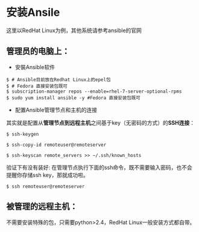# 安装Ansile

这里以RedHat Linux为例，其他系统请参考ansible的官网


## 管理员的电脑上：


* 安裝Ansible软件

```
$ # Ansible目前放在Redhat Linux上的epel包
$ # Fedora 直接安装包既可
$ subscription-manager repos --enable=rhel-7-server-optional-rpms 
$ sudo yum install ansible -y #Fedora 直接安装包既可
```

* 配置Ansible管理节点和主机的连接

其实就是配置从**管理节点到远程主机**之间基于key（无密码的方式）的**SSH连接**：

```
$ ssh-keygen
 
$ ssh-copy-id remoteuser@remoteserver
 
$ ssh-keyscan remote_servers >> ~/.ssh/known_hosts
 ```

验证下有没有装好: 在管理节点执行下面的ssh命令，既不需要输入密码，也不会提醒你存储ssh key，那就成功啦。

```
$ ssh remoteuser@remoteserver
```

## 被管理的远程主机：



不需要安装特殊的包，只需要python>2.4，RedHat Linux一般安装方式都自带。